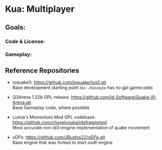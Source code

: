 # Kua: Multiplayer

## Goals:
### Code & License:
### Gameplay:

## Reference Repositories
- ioquake3: https://github.com/ioquake/ioq3.git  
Base development starting point (`ec-/baseq3a` has no gpl gamecode)

- Q3Arena 1.32b GPL release:  https://github.com/id-Software/Quake-III-Arena.git  
Base Gameplay code, where possible

- Lumia's Momentum Mod GPL codebase: https://github.com/chovelyoukai/defragmmod  
Most accurate non-id3-engine implementation of quake movement

- oDFe: https://github.com/JBustos22/oDFe.git  
Base engine that was forked to start osdf-engine
